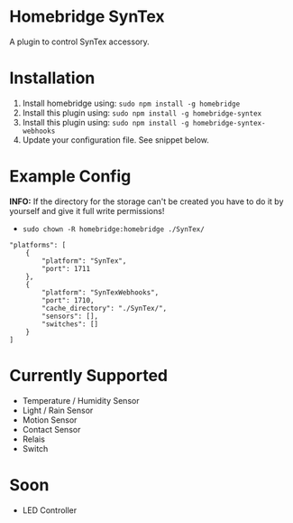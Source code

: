 # Homebridge SynTex
A plugin to control SynTex accessory.


# Installation
1. Install homebridge using: `sudo npm install -g homebridge`
2. Install this plugin using: `sudo npm install -g homebridge-syntex`
3. Install this plugin using: `sudo npm install -g homebridge-syntex-webhooks`
4. Update your configuration file. See snippet below.


# Example Config
**INFO:** If the directory for the storage can't be created you have to do it by yourself and give it full write permissions!
- `sudo chown -R homebridge:homebridge ./SynTex/`

```
"platforms": [
    {
        "platform": "SynTex",
        "port": 1711
    },
    {
        "platform": "SynTexWebhooks",
        "port": 1710,
        "cache_directory": "./SynTex/",
        "sensors": [],
        "switches": []
    }
]
```


# Currently Supported
- Temperature / Humidity Sensor
- Light / Rain Sensor
- Motion Sensor
- Contact Sensor
- Relais
- Switch


# Soon
- LED Controller